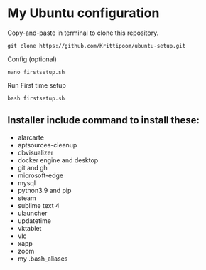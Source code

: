 # My Ubuntu configuration

Copy-and-paste in terminal to clone this repository.
```
git clone https://github.com/Krittipoom/ubuntu-setup.git
```

Config (optional)
```
nano firstsetup.sh
```

Run First time setup
```
bash firstsetup.sh
```

## Installer include command to install these:

- alarcarte
- aptsources-cleanup
- dbvisualizer
- docker engine and desktop
- git and gh
- microsoft-edge
- mysql
- python3.9 and pip
- steam
- sublime text 4
- ulauncher
- updatetime
- vktablet
- vlc
- xapp
- zoom
- my .bash_aliases
